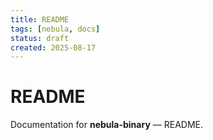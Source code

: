 ```yaml
---
title: README
tags: [nebula, docs]
status: draft
created: 2025-08-17
---
```


# README

Documentation for **nebula-binary** — README.
